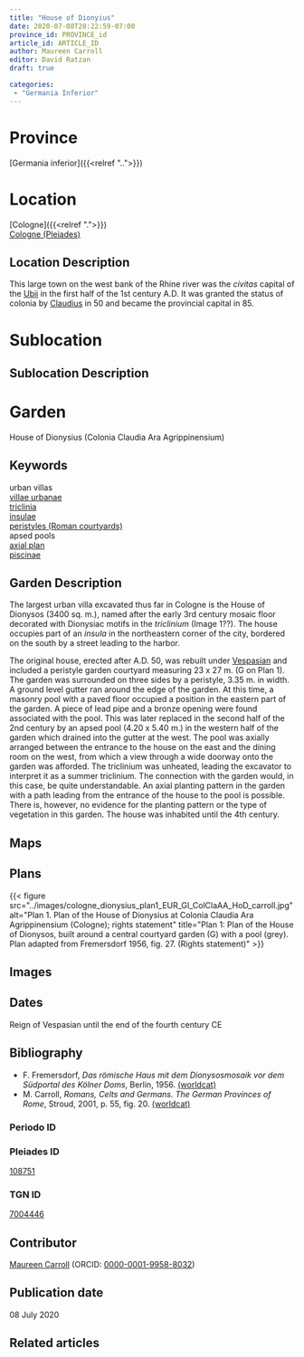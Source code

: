 ```yaml
---
title: "House of Dionyius"
date: 2020-07-08T20:22:59-07:00
province_id: PROVINCE_id
article_id: ARTICLE_ID
author: Maureen Carroll
editor: David Ratzan
draft: true

categories:
 - "Germania Inferior"
---
```


# Province

[Germania inferior]({{<relref "..">}})

# Location

[Cologne]({{<relref ".">}}) \
[Cologne (Pleiades)](https://pleiades.stoa.org/places/108751)

## Location Description

This large town on the west bank of the Rhine river was the *civitas* capital of the [Ubii](link) in the first half of the 1st century A.D. It was granted the status of colonia by [Claudius](link) in 50 and became the provincial capital in 85.  

# Sublocation

<!--
[AREA WITHIN LOCATION, LIKE “PALATINE HILL”](GEOREFERENCE LINK)
A sublocation is any area larger than an individual garden, but located within a location. I would always try to include a link to a controlled vocabulary here if possible. This ID may well be different from the Garden ID, e.g., Pompeii versus a Garden in one of the houses which has its own Pleiades ID.
-->

## Sublocation Description

<!-- DESCRIPTION -->

# Garden

House of Dionysius (Colonia Claudia Ara Agrippinensium)

## Keywords

urban villas  
[villae urbanae](http://vocab.getty.edu/page/aat/300005520) \
[triclinia](http://vocab.getty.edu/page/aat/300004359) \
[insulae](http://vocab.getty.edu/page/aat/300000325) \
[peristyles (Roman courtyards)](http://vocab.getty.edu/page/aat/300080971) \
apsed pools \
[axial plan](http://vocab.getty.edu/page/aat/300121971) \
[piscinae]( http://vocab.getty.edu/page/aat/300375619)

## Garden Description
The largest urban villa excavated thus far in Cologne is the House of Dionysos (3400 sq. m.), named after the early 3rd century mosaic floor decorated with Dionysiac motifs in the *triclinium* (Image 1??). The house occupies part of an *insula* in the northeastern corner of the city, bordered on the south by a street leading to the harbor.  

The original house, erected after A.D. 50, was rebuilt under [Vespasian](link) and included a peristyle garden courtyard measuring 23 x 27 m. (G on Plan 1). The garden was surrounded on three sides by a peristyle, 3.35 m. in width. A ground level gutter ran around the edge of the garden. At this time, a masonry pool with a paved floor occupied a position in the eastern part of the garden. A piece of lead pipe and a bronze opening were found associated with the pool. This was later replaced in the second half of the 2nd century by an apsed pool (4.20 x 5.40 m.) in the western half of the garden which drained into the gutter at the west. The pool was axially arranged between the entrance to the house on the east and the dining room on the west, from which a view through a wide doorway onto the garden was afforded. The triclinium was unheated, leading the excavator to interpret it as a summer triclinium. The connection with the garden would, in this case, be quite understandable. An axial planting pattern in the garden with a path leading from the entrance of the house to the pool is possible. There is, however, no evidence for the planting pattern or the type of vegetation in this garden. The house was inhabited until the 4th century.

## Maps

<!--
{{< figure src="IMG_URL" alt="ALT_TEXT" title="CAPTION" >}}
-->

## Plans
{{< figure src="../images/cologne_dionysius_plan1_EUR_GI_ColClaAA_HoD_carroll.jpg" alt="Plan 1. Plan of the House of Dionysius at Colonia Claudia Ara Agrippinensium (Cologne); rights statement" title="Plan 1: Plan of the House of Dionysos, built around a central courtyard garden (G) with a pool (grey). Plan adapted from Fremersdorf 1956, fig. 27. (Rights statement)" >}}

## Images

<!--
{{< figure src="IMG_URL" alt="ALT_TEXT" title="CAPTION" >}}
-->

## Dates
Reign of Vespasian until the end of the fourth century CE

## Bibliography
- F. Fremersdorf, *Das römische Haus mit dem Dionysosmosaik vor dem Südportal des Kölner Doms*, Berlin, 1956. [(worldcat)](http://www.worldcat.org/oclc/456335122)  
- M. Carroll, *Romans, Celts and Germans. The German Provinces of Rome*, Stroud, 2001, p. 55, fig. 20. [(worldcat)](http://www.worldcat.org/oclc/1120840822)   

### Periodo ID

<!-- [PERIODO_ID](https://pleiades.stoa.org/places/PLEIADES_ID) -->

### Pleiades ID

[108751](https://pleiades.stoa.org/places/108751)  

### TGN ID
[7004446](http://vocab.getty.edu/page/tgn/7004446)  

## Contributor
[Maureen Carroll](link) (ORCID: [0000-0001-9958-8032](https://orcid.org/0000-0001-9958-8032))    

## Publication date
08 July 2020

## Related articles

<!-- Links to other related articles. Leave blank for now -->
